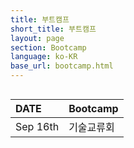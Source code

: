 ```yaml
---
title: 부트캠프 
short_title: 부트캠프
layout: page
section: Bootcamp
language: ko-KR
base_url: bootcamp.html
---
```



<span class="image fit"><img src="../images/F1TENTH/bootcamp.png" alt="" /></span>
<br>

| DATE | Bootcamp| 
|:---|:---|
| Sep 16th | 기술교류회 |